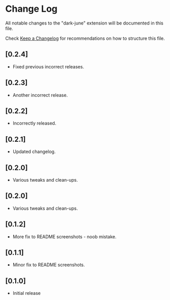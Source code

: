 # Change Log

All notable changes to the "dark-june" extension will be documented in this file.

Check [Keep a Changelog](http://keepachangelog.com/) for recommendations on how to structure this file.

## [0.2.4]
- Fixed previous incorrect releases.

## [0.2.3]
- Another incorrect release.

## [0.2.2]
- Incorrectly released.

## [0.2.1]
- Updated changelog.

## [0.2.0]
- Various tweaks and clean-ups.

## [0.2.0]
- Various tweaks and clean-ups.

## [0.1.2]
- More fix to README screenshots - noob mistake.

## [0.1.1]
- Minor fix to README screenshots.

## [0.1.0]
- Initial release
